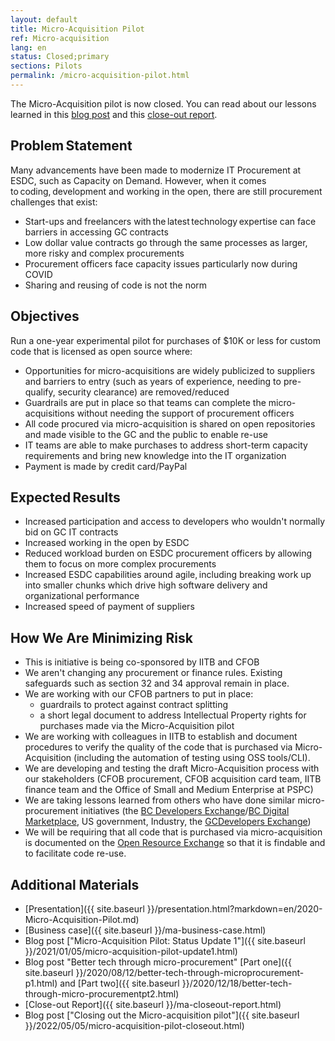 ```yaml
---
layout: default
title: Micro-Acquisition Pilot
ref: Micro-acquisition
lang: en
status: Closed;primary
sections: Pilots
permalink: /micro-acquisition-pilot.html
---
```

<!-- markdownlint-disable MD033 -->
<!-- markdownlint-disable MD037 -->
<div class="alert alert-warning">
   <p>The Micro-Acquisition pilot is now closed. You can read about our lessons learned in this <a href="{{ site.baseurl }}{% link _posts/en/2022-05-05-micro-acquisition-pilot-closeout.md %}">blog post</a> and this <a href="{{ site.baseurl }}{% link _pages/en/ma-closeout-report.md %}">close-out report</a>.</p>
</div>

## Problem Statement  

Many advancements have been made to modernize IT Procurement at ESDC, such as Capacity on Demand.
However, when it comes to coding, development and working in the open, there are still procurement challenges that exist:

- Start-ups and freelancers with the latest technology expertise can face barriers in accessing GC contracts
- Low dollar value contracts go through the same processes as larger, more risky and complex procurements
- Procurement officers face capacity issues particularly now during COVID
- Sharing and reusing of code is not the norm

## Objectives

Run a one-year experimental pilot for purchases of $10K or less for custom code that is licensed as open source where:

- Opportunities for micro-acquisitions are widely publicized to suppliers and barriers to entry (such as years of experience, needing to pre-qualify, security clearance) are removed/reduced
- Guardrails are put in place so that teams can complete the micro-acquisitions without needing the support of procurement officers
- All code procured via micro-acquisition is shared on open repositories and made visible to the GC and the public to enable re-use
- IT teams are able to make purchases to address short-term capacity requirements and bring new knowledge into the IT organization
- Payment is made by credit card/PayPal

## Expected Results  

- Increased participation and access to developers who wouldn't normally bid on GC IT contracts
- Increased working in the open by ESDC
- Reduced workload burden on ESDC procurement officers by allowing them to focus on more complex procurements
- Increased ESDC capabilities around agile, including breaking work up into smaller chunks which drive high software delivery and organizational performance
- Increased speed of payment of suppliers

## How We Are Minimizing Risk

- This is initiative is being co-sponsored by IITB and CFOB
- We aren't changing any procurement or finance rules. Existing safeguards such as section 32 and 34 approval remain in place.
- We are working with our CFOB partners to put in place:
  - guardrails to protect against contract splitting
  - a short legal document to address Intellectual Property rights for purchases made via the Micro-Acquisition pilot
- We are working with colleagues in IITB to establish and document procedures to verify the quality of the code that is purchased via Micro-Acquisition (including the automation of testing using OSS tools/CLI).
- We are developing and testing the draft Micro-Acquisition process with our stakeholders (CFOB procurement, CFOB acquisition card team, IITB finance team and the Office of Small and Medium Enterprise at PSPC)
- We are taking lessons learned from others who have done similar micro-procurement initiatives (the [BC Developers Exchange](https://bcdevexchange.org/)/[BC Digital Marketplace](https://digital.gov.bc.ca/marketplace), US government, Industry, the [GCDevelopers Exchange](https://github.com/canada-ca/devex))
- We will be requiring that all code that is purchased via micro-acquisition is documented on the [Open Resource Exchange](https://code.open.canada.ca/en/index.html) so that it is findable and to facilitate code re-use.

## Additional Materials  

- [Presentation]({{ site.baseurl }}/presentation.html?markdown=en/2020-Micro-Acquisition-Pilot.md)
- [Business case]({{ site.baseurl }}/ma-business-case.html)
- Blog post ["Micro-Acquisition Pilot: Status Update 1"]({{ site.baseurl }}/2021/01/05/micro-acquisition-pilot-update1.html)
- Blog post "Better tech through micro-procurement" [Part one]({{ site.baseurl }}/2020/08/12/better-tech-through-microprocurement-p1.html) and [Part two]({{ site.baseurl }}/2020/12/18/better-tech-through-micro-procurementpt2.html)
- [Close-out Report]({{ site.baseurl }}/ma-closeout-report.html)
- Blog post ["Closing out the Micro-acquisition pilot"]({{ site.baseurl }}/2022/05/05/micro-acquisition-pilot-closeout.html)
